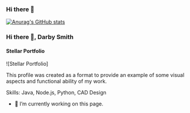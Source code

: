 ### Hi there 👋

<!--
**Stellaratelier/Stellaratelier** is a ✨ _special_ ✨ repository because its `README.md` (this file) appears on your GitHub profile.

Here are some ideas to get you started:

- 🔭 I’m currently working on ...
- 🌱 I’m currently learning ...
- 👯 I’m looking to collaborate on ...
- 🤔 I’m looking for help with ...
- 💬 Ask me about ...
- 📫 How to reach me: ...
- 😄 Pronouns: ...
- ⚡ Fun fact: ...
-->
[![Anurag's GitHub stats](https://github-readme-stats.vercel.app/api?username=Stellaratelier
)](https://github.com/anuraghazra/github-readme-stats)
### Hi there 👋, Darby Smith
#### Stellar Portfolio
![Stellar Portfolio]

This profile was created as a format to provide an example of some visual aspects and functional ability of my work.

Skills: Java, Node.js, Python, CAD Design

- 🔭 I’m currently working on this page. 




